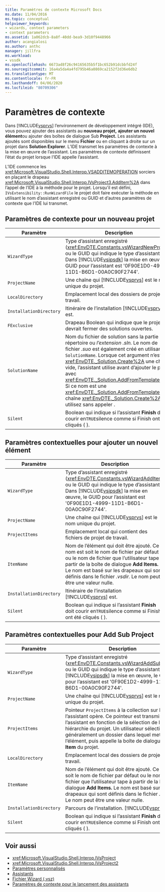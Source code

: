 ```yaml
---
title: Paramètres de contexte Microsoft Docs
ms.date: 11/04/2016
ms.topic: conceptual
helpviewer_keywords:
- wizards, context parameters
- context parameters
ms.assetid: 1a062dcb-8a8f-40dd-bea9-3d10f9448966
author: acangialosi
ms.author: anthc
manager: jillfra
ms.workload:
- vssdk
ms.openlocfilehash: 6673ad8f26c94165635b5f1bc652b91dcbbfd24f
ms.sourcegitcommit: 16a4a5da4a4fd795b46a0869ca2152f2d36e6db2
ms.translationtype: MT
ms.contentlocale: fr-FR
ms.lasthandoff: 04/06/2020
ms.locfileid: "80709306"
---
```

# <a name="context-parameters"></a>Paramètres de contexte
Dans [!INCLUDE[vsprvs](../../code-quality/includes/vsprvs_md.md)] l’environnement de développement intégré (IDE), vous pouvez ajouter des assistants au **nouveau projet,** **ajouter un nouvel élément**ou ajouter des boîtes de dialogue Sub **Project.** Les assistants ajoutés sont disponibles sur le menu **Fichier** ou en cliquant à droite sur un projet dans **Solution Explorer**. L’IDE transmet les paramètres de contexte à la mise en œuvre de l’assistant. Les paramètres de contexte définissent l’état du projet lorsque l’IDE appelle l’assistant.

 L’IDE commence les <xref:Microsoft.VisualStudio.Shell.Interop.VSADDITEMOPERATION> sorciers en plaçant le drapeau <xref:Microsoft.VisualStudio.Shell.Interop.IVsProject3.AddItem%2A> dans l’appel de l’IDE à la méthode pour le projet. Lorsqu’il est défini, `IVsExtensibility::RunWizardFile` le projet doit faire exécuter la méthode en utilisant le nom d’assistant enregistré ou GUID et d’autres paramètres de contexte que l’IDE lui transmet.

## <a name="context-parameters-for-new-project"></a>Paramètres de contexte pour un nouveau projet

| Paramètre | Description |
|-------------------------| - |
| `WizardType` | Type d’assistant enregistré (<xref:EnvDTE.Constants.vsWizardNewProject>) ou le GUID qui indique le type d’assistant. Dans [!INCLUDE[vsipsdk](../../extensibility/includes/vsipsdk_md.md)] la mise en œuvre, le GUID pour l’assistant est '0F90E1D0-4999-11D1-B6D1-00A0C90F2744'. |
| `ProjectName` | Une chaîne qui [!INCLUDE[vsprvs](../../code-quality/includes/vsprvs_md.md)] est le nom unique du projet. |
| `LocalDirectory` | Emplacement local des dossiers de projet de travail. |
| `InstallationDirectory` | Itinéraire de l’installation [!INCLUDE[vsprvs](../../code-quality/includes/vsprvs_md.md)] est. |
| `FExclusive` | Drapeau Boolean qui indique que le projet devrait fermer des solutions ouvertes. |
| `SolutionName` | Nom du fichier de solution sans la partie répertoire ou *l’extension .sln.* Le nom de fichier *.suo* est également créé en utilisant `SolutionName`. Lorsque cet argument n’est pas <xref:EnvDTE._Solution.Create%2A> une chaîne vide, l’assistant utilise avant d’ajouter le projet avec <xref:EnvDTE._Solution.AddFromTemplate%2A>. Si ce nom est une <xref:EnvDTE._Solution.AddFromTemplate%2A> chaîne <xref:EnvDTE._Solution.Create%2A>vide, utilisez sans appeler . |
| `Silent` | Boolean qui indique si l’assistant **Finish** doit courir en`TRUE`silence comme si Finish ont été cliqués ( ). |

## <a name="context-parameters-for-add-new-item"></a>Paramètres contextuelles pour ajouter un nouvel élément

| Paramètre | Description |
|-------------------------| - |
| `WizardType` | Type d’assistant enregistré (<xref:EnvDTE.Constants.vsWizardAddItem>) ou le GUID qui indique le type d’assistant. Dans [!INCLUDE[vsipsdk](../../extensibility/includes/vsipsdk_md.md)] la mise en œuvre, le GUID pour l’assistant est '0F90E1D1-4999-11D1-B6D1-00A0C90F2744'. |
| `ProjectName` | Une chaîne qui [!INCLUDE[vsprvs](../../code-quality/includes/vsprvs_md.md)] est le nom unique du projet. |
| `ProjectItems` | Emplacement local qui contient des fichiers de projet de travail. |
| `ItemName` | Nom de l’élément qui doit être ajouté. Ce nom est soit le nom de fichier par défaut ou le nom de fichier que l’utilisateur tape à partir de la boîte de dialogue **Add Items.** Le nom est basé sur les drapeaux qui sont définis dans le fichier *.vsdir.* Le nom peut être une valeur nulle. |
| `InstallationDirectory` | Itinéraire de l’installation [!INCLUDE[vsprvs](../../code-quality/includes/vsprvs_md.md)] est. |
| `Silent` | Boolean qui indique si l’assistant **Finish** doit courir en`TRUE`silence comme si Finish ont été cliqués ( ). |

## <a name="context-parameters-for-add-sub-project"></a>Paramètres contextuelles pour Add Sub Project

| Paramètre | Description |
|-------------------------| - |
| `WizardType` | Type d’assistant enregistré (<xref:EnvDTE.Constants.vsWizardAddSubProject>) ou le GUID qui indique le type d’assistant. Dans [!INCLUDE[vsipsdk](../../extensibility/includes/vsipsdk_md.md)] la mise en œuvre, le GUID pour l’assistant est '0F90E1D2-4999-11D1-B6D1-00A0C90F2744'. |
| `ProjectName` | Une chaîne qui [!INCLUDE[vsprvs](../../code-quality/includes/vsprvs_md.md)] est le nom unique du projet. |
| `ProjectItems` | Pointeur `ProjectItems` à la collection sur laquelle l’assistant opère. Ce pointeur est transmis à l’assistant en fonction de la sélection de la hiérarchie du projet. Un utilisateur sélectionne généralement un dossier dans lequel mettre l’élément, puis appelle la boîte de dialogue **Add Item** du projet. |
| `LocalDirectory` | Emplacement local des dossiers de projet de travail. |
| `ItemName` | Nom de l’élément qui doit être ajouté. Ce nom est soit le nom de fichier par défaut ou le nom de fichier que l’utilisateur tape à partir de la boîte de dialogue **Add Items.** Le nom est basé sur les drapeaux qui sont définis dans le fichier *.vsdir.* Le nom peut être une valeur nulle. |
| `InstallationDirectory` | Parcours de l’installation. [!INCLUDE[vsprvs](../../code-quality/includes/vsprvs_md.md)] |
| `Silent` | Boolean qui indique si l’assistant **Finish** doit courir en`TRUE`silence comme si Finish ont été cliqués ( ). |

## <a name="see-also"></a>Voir aussi
- <xref:Microsoft.VisualStudio.Shell.Interop.IVsProject>
- <xref:Microsoft.VisualStudio.Shell.Interop.IVsProject2>
- [Paramètres personnalisés](../../extensibility/internals/custom-parameters.md)
- [Assistants](../../extensibility/internals/wizards.md)
- [Fichier Wizard (.vsz)](../../extensibility/internals/wizard-dot-vsz-file.md)
- [Paramètres de contexte pour le lancement des assistants](https://msdn.microsoft.com/Library/051a10f4-9e45-4604-b344-123044f33a24)
